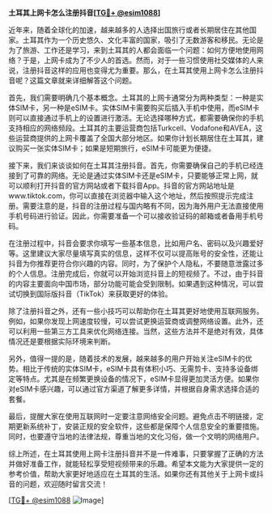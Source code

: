**土耳其上网卡怎么注册抖音[[TG💪+ @esim1088](https://t.me/s/esim1088)]**

近年来，随着全球化的加速，越来越多的人选择出国旅行或者长期居住在其他国家。土耳其作为一个历史悠久、文化丰富的国家，吸引了无数游客和移民。无论是为了旅游、工作还是学习，来到土耳其的人都会面临一个问题：如何方便地使用网络？于是，上网卡成为了不少人的首选。然而，对于一些习惯使用社交媒体的人来说，注册抖音这样的应用也变得尤为重要。那么，在土耳其使用上网卡怎么注册抖音呢？这篇文章就来详细解答这个问题。

首先，我们需要明确几个基本概念。土耳其的上网卡通常分为两种类型：一种是实体SIM卡，另一种是eSIM卡。实体SIM卡需要购买后插入手机中使用，而eSIM卡则可以直接通过手机上的设置进行激活。无论选择哪种方式，都需要确保你的手机支持相应的网络频段。土耳其的主要运营商包括Turkcell、Vodafone和AVEA，这些运营商提供的上网卡覆盖了全国大部分地区。如果你计划长期居住在土耳其，建议购买一张实体SIM卡；如果是短期旅行，eSIM卡可能更为便捷。

接下来，我们来谈谈如何在土耳其注册抖音。首先，你需要确保自己的手机已经连接到了可靠的网络。无论是通过实体SIM卡还是eSIM卡，只要能够正常上网，就可以顺利打开抖音的官方网站或者下载抖音App。抖音的官方网站地址是www.tiktok.com，你可以直接在浏览器中输入这个地址，然后按照提示完成注册。需要注意的是，抖音的注册过程与国内略有不同，因为海外用户无法直接使用手机号码进行验证。因此，你需要准备一个可以接收验证码的邮箱或者备用手机号码。

在注册过程中，抖音会要求你填写一些基本信息，比如用户名、密码以及兴趣爱好等。这里建议大家尽量填写真实的信息，这样不仅可以提高账号的安全性，还能让抖音为你推荐更符合你兴趣的内容。同时，为了保护个人隐私，不要随意泄露过多的个人信息。注册完成后，你就可以开始浏览抖音上的短视频了。不过，由于抖音的内容主要面向中国市场，部分功能可能会受到限制。如果遇到这种情况，可以尝试切换到国际版抖音（TikTok）来获取更好的体验。

除了注册抖音之外，还有一些小技巧可以帮助你在土耳其更好地使用互联网服务。例如，如果你发现上网速度较慢，可以尝试更换运营商或调整网络设置。此外，还可以利用一些第三方工具来优化网络连接。当然，这些方法并不是绝对有效，具体情况还是要根据实际环境来判断。

另外，值得一提的是，随着技术的发展，越来越多的用户开始关注eSIM卡的优势。相比于传统的实体SIM卡，eSIM卡具有体积小巧、无需剪卡、支持多设备绑定等特点。尤其是在频繁更换设备的情况下，eSIM卡显得更加灵活方便。如果你对eSIM卡感兴趣，可以通过官方渠道了解更多详情，并根据自身需求选择合适的套餐。

最后，提醒大家在使用互联网时一定要注意网络安全问题。避免点击不明链接，定期更新系统补丁，安装正规的安全软件，这些都是保障个人信息安全的重要措施。同时，也要遵守当地的法律法规，尊重当地的文化习俗，做一个文明的网络用户。

综上所述，在土耳其使用上网卡注册抖音并不是一件难事，只要掌握了正确的方法并做好准备工作，就能轻松享受短视频带来的乐趣。希望本文能为大家提供一定的参考价值，帮助大家更好地适应在土耳其的生活。如果你还有其他关于上网卡或抖音的问题，欢迎随时留言交流！

[[TG💪+ @esim1088](https://t.me/s/esim1088) ![Image](https://i.postimg.cc/4NQfJmqS/Snipaste-2025-05-13-00-14-12.png)]